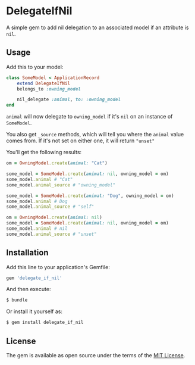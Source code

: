 # DelegateIfNil

A simple gem to add nil delegation to an associated model if an attribute is `nil`.

## Usage

Add this to your model:

```ruby
class SomeModel < ApplicationRecord
    extend DelegateIfNil
    belongs_to :owning_model

    nil_delegate :animal, to: :owning_model
end
```

`animal` will now delegate to `owning_model` if it's `nil` on an instance of `SomeModel`.

You also get `_source` methods, which will tell you where the `animal` value comes from. If it's not set on either one, it will return `"unset"`

You'll get the following results:

```ruby
om = OwningModel.create(animal: "Cat")

some_model = SomeModel.create(animal: nil, owning_model = om)
some_model.animal # "Cat"
some_model.animal_source # "owning_model"

some_model = SomeModel.create(animal: "Dog", owning_model = om)
some_model.animal # Dog
some_model.animal_source # "self"

om = OwningModel.create(animal: nil)
some_model = SomeModel.create(animal: nil, owning_model = om)
some_model.animal # nil
some_model.animal_source # "unset"

```




## Installation
Add this line to your application's Gemfile:

```ruby
gem 'delegate_if_nil'
```

And then execute:
```bash
$ bundle
```

Or install it yourself as:
```bash
$ gem install delegate_if_nil
```

## License
The gem is available as open source under the terms of the [MIT License](https://opensource.org/licenses/MIT).
